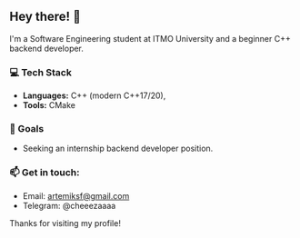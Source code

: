 ## Hey there! 👋

I'm a Software Engineering student at ITMO University and a beginner C++ backend developer.  


### 💻 Tech Stack
- **Languages:** C++ (modern C++17/20), 
- **Tools:** CMake

### 🚀 Goals
- Seeking an internship backend developer position.

### 📫 Get in touch:
- Email: artemiksf@gmail.com
- Telegram: @cheeezaaaa

Thanks for visiting my profile!
